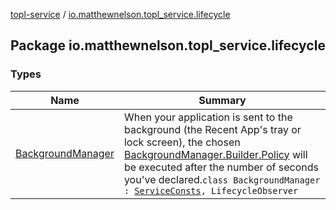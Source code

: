 [topl-service](../index.md) / [io.matthewnelson.topl_service.lifecycle](./index.md)

## Package io.matthewnelson.topl_service.lifecycle

### Types

| Name | Summary |
|---|---|
| [BackgroundManager](-background-manager/index.md) | When your application is sent to the background (the Recent App's tray or lock screen), the chosen [BackgroundManager.Builder.Policy](-background-manager/-builder/-policy/index.md) will be executed after the number of seconds you've declared.`class BackgroundManager : `[`ServiceConsts`](../io.matthewnelson.topl_service.util/-service-consts/index.md)`, LifecycleObserver` |
